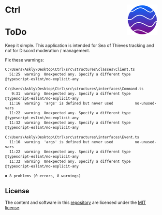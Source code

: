 # Ctrl <img align="right" width="100" height="100" src="images\logo.png">

# ToDo

 Keep it simple. This application is intended for Sea of Thieves tracking and not for Discord moderation / management.

 Fix these warnings:

```
C:\Users\Askly\Desktop\Ctrl\src\structures\classes\Client.ts
  51:25  warning  Unexpected any. Specify a different type  @typescript-eslint/no-explicit-any

C:\Users\Askly\Desktop\Ctrl\src\structures\interfaces\Command.ts
   9:31  warning  Unexpected any. Specify a different type  @typescript-eslint/no-explicit-any
  11:16  warning  'args' is defined but never used          no-unused-vars
  11:22  warning  Unexpected any. Specify a different type  @typescript-eslint/no-explicit-any
  11:32  warning  Unexpected any. Specify a different type  @typescript-eslint/no-explicit-any

C:\Users\Askly\Desktop\Ctrl\src\structures\interfaces\Event.ts
  11:16  warning  'args' is defined but never used          no-unused-vars
  11:22  warning  Unexpected any. Specify a different type  @typescript-eslint/no-explicit-any
  11:32  warning  Unexpected any. Specify a different type  @typescript-eslint/no-explicit-any

✖ 8 problems (0 errors, 8 warnings)
```

## License

The content and software in this [repository](https://github.com/Googool/Lighthouse) are licensed under the [MIT license](https://mit-license.org/).
